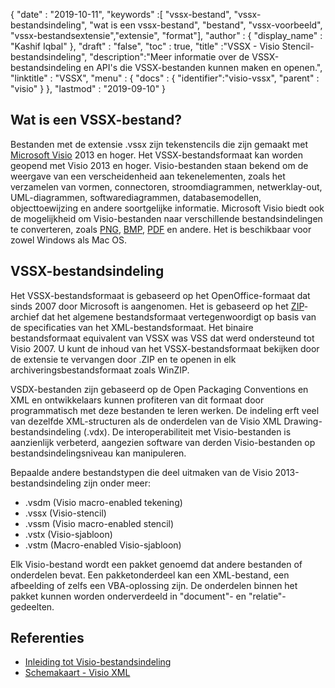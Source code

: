 {
  "date" : "2019-10-11",
  "keywords" :[ "vssx-bestand", "vssx-bestandsindeling", "wat is een vssx-bestand", "bestand", "vssx-voorbeeld", "vssx-bestandsextensie","extensie", "format"],
  "author" : {
    "display_name" : "Kashif Iqbal"
},
  "draft" : "false",
  "toc" : true,
  "title" :"VSSX - Visio Stencil-bestandsindeling",
  "description":"Meer informatie over de VSSX-bestandsindeling en API's die VSSX-bestanden kunnen maken en openen.",
  "linktitle" : "VSSX",
  "menu" : {
    "docs" : {
	  "identifier":"visio-vssx",
      "parent" : "visio"
}
},
  "lastmod" : "2019-09-10"
}

## Wat is een VSSX-bestand?

Bestanden met de extensie .vssx zijn tekenstencils die zijn gemaakt met [Microsoft Visio](https://products.office.com/en/visio/flowchart-software) 2013 en hoger. Het VSSX-bestandsformaat kan worden geopend met Visio 2013 en hoger. Visio-bestanden staan bekend om de weergave van een verscheidenheid aan tekenelementen, zoals het verzamelen van vormen, connectoren, stroomdiagrammen, netwerklay-out, UML-diagrammen, softwarediagrammen, databasemodellen, objecttoewijzing en andere soortgelijke informatie. Microsoft Visio biedt ook de mogelijkheid om Visio-bestanden naar verschillende bestandsindelingen te converteren, zoals [PNG](/nl/image/png/), [BMP](/nl/image/bmp/), [PDF](/nl/pdf/) en andere. Het is beschikbaar voor zowel Windows als Mac OS.

## VSSX-bestandsindeling

Het VSSX-bestandsformaat is gebaseerd op het OpenOffice-formaat dat sinds 2007 door Microsoft is aangenomen. Het is gebaseerd op het [ZIP](/nl/compression/zip/)-archief dat het algemene bestandsformaat vertegenwoordigt op basis van de specificaties van het XML-bestandsformaat. Het binaire bestandsformaat equivalent van VSSX was VSS dat werd ondersteund tot Visio 2007. U kunt de inhoud van het VSSX-bestandsformaat bekijken door de extensie te vervangen door .ZIP en te openen in elk archiveringsbestandsformaat zoals WinZIP.

VSDX-bestanden zijn gebaseerd op de Open Packaging Conventions en XML en ontwikkelaars kunnen profiteren van dit formaat door programmatisch met deze bestanden te leren werken. De indeling erft veel van dezelfde XML-structuren als de onderdelen van de Visio XML Drawing-bestandsindeling (.vdx). De interoperabiliteit met Visio-bestanden is aanzienlijk verbeterd, aangezien software van derden Visio-bestanden op bestandsindelingsniveau kan manipuleren.

Bepaalde andere bestandstypen die deel uitmaken van de Visio 2013-bestandsindeling zijn onder meer:

* .vsdm (Visio macro-enabled tekening)
* .vssx (Visio-stencil)
* .vssm (Visio macro-enabled stencil)
* .vstx (Visio-sjabloon)
* .vstm (Macro-enabled Visio-sjabloon)

Elk Visio-bestand wordt een pakket genoemd dat andere bestanden of onderdelen bevat. Een pakketonderdeel kan een XML-bestand, een afbeelding of zelfs een VBA-oplossing zijn. De onderdelen binnen het pakket kunnen worden onderverdeeld in "document"- en "relatie"-gedeelten.

## Referenties ##

* [Inleiding tot Visio-bestandsindeling](https://learn.microsoft.com/en-us/office/client-developer/visio/introduction-to-the-visio-file-formatvsdx)
* [Schemakaart - Visio XML](https://learn.microsoft.com/en-us/office/client-developer/visio/schema-mapvisio-xml)

